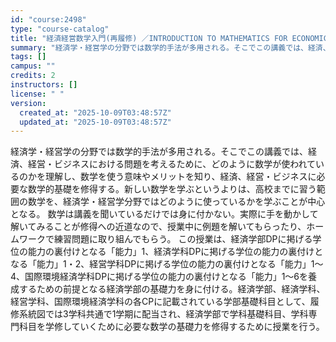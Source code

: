 ```yaml
---
id: "course:2498"
type: "course-catalog"
title: "経済経営数学入門(再履修) ／INTRODUCTION TO MATHEMATICS FOR ECONOMICS AND MANAGEMENT"
summary: "経済学・経営学の分野では数学的手法が多用される。そこでこの講義では、経済、経営・ビジネスにおける問題を考えるために、どのように数学が使われているのかを理解し、数学を使う意味やメリットを知り、経済、経営・ビジネスに必要な数学的基礎を修得する。…"
tags: []
campus: ""
credits: 2
instructors: []
license: " "
version:
  created_at: "2025-10-09T03:48:57Z"
  updated_at: "2025-10-09T03:48:57Z"
---
```


経済学・経営学の分野では数学的手法が多用される。そこでこの講義では、経済、経営・ビジネスにおける問題を考えるために、どのように数学が使われているのかを理解し、数学を使う意味やメリットを知り、経済、経営・ビジネスに必要な数学的基礎を修得する。新しい数学を学ぶというよりは、高校までに習う範囲の数学を、経済学・経営学分野ではどのように使っているかを学ぶことが中心となる。 数学は講義を聞いているだけでは身に付かない。実際に手を動かして解いてみることが修得への近道なので、授業中に例題を解いてもらったり、ホームワークで練習問題に取り組んでもらう。 この授業は、経済学部DPに掲げる学位の能力の裏付けとなる「能力」1、経済学科DPに掲げる学位の能力の裏付けとなる「能力」1・2、経営学科DPに掲げる学位の能力の裏付けとなる「能力」1～4、国際環境経済学科DPに掲げる学位の能力の裏付けとなる「能力」1～6を養成するための前提となる経済学部の基礎力を身に付ける。経済学部、経済学科、経営学科、国際環境経済学科の各CPに記載されている学部基礎科目として、履修系統図では3学科共通で1学期に配当され、経済学部で学科基礎科目、学科専門科目を学修していくために必要な数学の基礎力を修得するために授業を行う。
